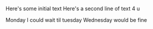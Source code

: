 ﻿
 Here's some initial text
Here's a second line of text 4 u

Monday I could wait til tuesday
Wednesday would be fine
